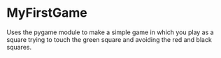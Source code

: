 # MyFirstGame
Uses the pygame module to make a simple game in which you play as a square trying to touch the green square and avoiding the red and black squares.
